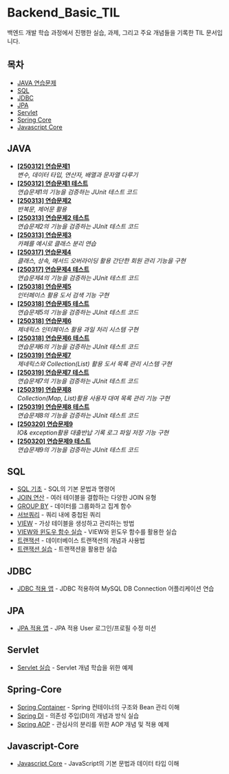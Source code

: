 # Backend_Basic_TIL
백엔드 개발 학습 과정에서 진행한 실습, 과제, 그리고 주요 개념들을 기록한 TIL 문서입니다.

## 목차

- [JAVA 연습문제](#JAVA)
- [SQL](#SQL)
- [JDBC](#JDBC)
- [JPA](#JPA)
- [Servlet](#Servlet)
- [Spring Core](#Spring-Core)
- [Javascript Core](#Javascript-Core)

## JAVA

- **[[250312] 연습문제1](01_Java-Mission/a_array/Exercise01.java)**  
  _변수, 데이터 타입, 연산자, 배열과 문자열 다루기_
- **[[250312] 연습문제1 테스트](01_Java-Mission/a_array/Exercise01Tests.java)**  
  _연습문제1의 기능을 검증하는 JUnit 테스트 코드_
- **[[250313] 연습문제2](01_Java-Mission/b_loop/Exercise02.java)**  
  _반복문, 제어문 활용_
- **[[250313] 연습문제2 테스트](01_Java-Mission/b_loop/Exercise02Test.java)**  
  _연습문제2의 기능을 검증하는 JUnit 테스트 코드_
- **[[250313] 연습문제3](01_Java-Mission/c_oop/cafe/Cafe.java)**  
  _카페를 예시로 클래스 분리 연습_
- **[[250317] 연습문제4](01_Java-Mission/d_library/Application.java)**  
  _클래스, 상속, 메서드 오버라이딩 활용 간단한 회원 관리 기능을 구현_
- **[[250317] 연습문제4 테스트](01_Java-Mission/d_library/ApplicationTest.java)**  
  _연습문제4의 기능을 검증하는 JUnit 테스트 코드_
- **[[250318] 연습문제5](01_Java-Mission/e_bookstore/LibrarySearch.java)**  
    _인터페이스 활용 도서 검색 기능 구현_
- **[[250318] 연습문제5 테스트](01_Java-Mission/e_bookstore/LibrarySearchTest.java)**  
  _연습문제5의 기능을 검증하는 JUnit 테스트 코드_
- **[[250318] 연습문제6](01_Java-Mission/f_generics/FruitMain.java)**  
    _제네릭스 인터페이스 활용 과일 처리 시스템 구현_
- **[[250318] 연습문제6 테스트](01_Java-Mission/f_generics/services/FruitProcessorTest.java)**  
  _연습문제6의 기능을 검증하는 JUnit 테스트 코드_
- **[[250319] 연습문제7](01_Java-Mission/g_collection/service/BookManager.java)**  
  _제네릭스와 Collection(List) 활용 도서 목록 관리 시스템 구현_
- **[[250319] 연습문제7 테스트](01_Java-Mission/g_collection/service/BookServiceTests.java)**  
  _연습문제7의 기능을 검증하는 JUnit 테스트 코드_
- **[[250319] 연습문제8](01_Java-Mission/h_collection/service/RentalManager.java)**  
  _Collection(Map, List)활용 사용자 대여 목록 관리 기능 구현_
- **[[250319] 연습문제8 테스트](01_Java-Mission/h_collection/service/LibraryServiceTests.java)**  
  _연습문제8의 기능을 검증하는 JUnit 테스트 코드_
- **[[250320] 연습문제9](01_Java-Mission/i_exception/Application.java)**  
  _IO& exception활용 대출반납 기록 로그 파일 저장 기능 구현_
- **[[250320] 연습문제9 테스트](01_Java-Mission/i_exception/ApplicationTests.java)**  
  _연습문제9의 기능을 검증하는 JUnit 테스트 코드_


## SQL

- [SQL 기초](02_SQL/Script-Basic.sql) - SQL의 기본 문법과 명령어
- [JOIN 연산](02_SQL/Script-Join.sql) - 여러 테이블을 결합하는 다양한 JOIN 유형
- [GROUP BY](02_SQL/Script-Group%20by.sql) - 데이터를 그룹화하고 집계 함수
- [서브쿼리](02_SQL/Script-Sub%20Query.sql) - 쿼리 내에 중첩된 쿼리
- [VIEW](02_SQL/Script-View.sql) - 가상 테이블을 생성하고 관리하는 방법
- [VIEW와 윈도우 함수 실습](02_SQL/Script-View%20and%20Window%20Function%20Mission.sql) - VIEW와 윈도우 함수를 활용한 실습
- [트랜잭션](02_SQL/Script-Transaction.sql) - 데이터베이스 트랜잭션의 개념과 사용법
- [트랜잭션 실습](02_SQL/Script-Transaction%20Misson.sql) - 트랜잭션을 활용한 실습


## JDBC
- [JDBC 적용 앱](03_JDBC/Module-JDBC/src/main/java/com/devyujin/jdbc/Application.java) - JDBC 적용하여 MySQL DB Connection 어플리케이션 연습

## JPA
- [JPA 적용 앱](04_JPA/Module-JPA/src/main/java/com/metaverse/academy/Application.java) - JPA 적용 User 로그인/프로필 수정 미션

## Servlet
- [Servlet 실습](05_Servlet/Module-Servlet/src/main/java/com/metaverse/servlet/chap01/ServletLifeCycle.java) - Servlet 개념 학습을 위한 예제

## Spring-Core
- [Spring Container](06_Spring-Core/Module01-SpringContainer/src/main/java/metaverse/chap01) - Spring 컨테이너의 구조와 Bean 관리 이해
- [Spring DI](06_Spring-Core/Module02-DependencyInjection/src/main/java/com/metaverse/injection/chap01) - 의존성 주입(DI)의 개념과 방식 실습
- [Spring AOP](06_Spring-Core/Module03-AOP/src/main/java/com/metaverse/aop) - 관심사의 분리를 위한 AOP 개념 및 적용 예제

## Javascript-Core
- [Javascript Core](07_Javascript-Core/01_variable_datatype) - JavaScript의 기본 문법과 데이터 타입 이해